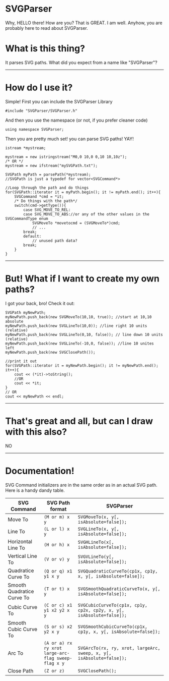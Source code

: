 SVGParser
=========

Why, HELLO there! How are you? That is GREAT. I am well. Anyhow, you are probably here to read about SVGParser. 

What is this thing?
===================

It parses SVG paths. What did you expect from a name like "SVGParser"?

---

How do I use it?
================
Simple! First you can include the SVGParser Library

    #include "SVGParser/SVGParser.h"

And then you use the namespace (or not, if you prefer cleaner code)
    
    using namespace SVGParser;

Then you are pretty much set! you can parse SVG paths! YAY! 

    istream *mystream;

    mystream = new istringstream("M0,0 10,0 0,10 10,10z");
    /* OR */
    mystream = new ifstream("mySVGPath.txt");
    
    SVGPath myPath = parsePath(*mystream);
    //SVGPath is just a typedef for vector<SVGCommand*>
    
    //Loop through the path and do things
    for(SVGPath::iterator it = myPath.begin(); it != myPath.end(); it++){
        SVGCommand *cmd = *it;
        /* Do things with the path*/
        switch(cmd->getType()){
            case SVG_MOVE_TO_REL:
            case SVG_MOVE_TO_ABS://or any of the other values in the SVGCommandType enum
                SVGMoveTo *movetocmd = (SVGMoveTo*)cmd;
                // ...
            break;
            default:
                // unused path data?
            break;
        }
    }

---
But! What if I want to create my own paths?
===========================================
I got your back, bro! Check it out:


    SVGPath myNewPath;
    myNewPath.push_back(new SVGMoveTo(10,10, true)); //start at 10,10 absolute
    myNewPath.push_back(new SVGLineTo(10,0)); //line right 10 units (relative)
    myNewPath.push_back(new SVGLineTo(0,10, false)); // line down 10 units (relative)
    myNewPath.push_back(new SVGLineTo(-10,0, false)); //line 10 unites left
    myNewPath.push_back(new SVGClosePath());
    
    //print it out
    for(SVGPath::iterator it = myNewPath.begin(); it != myNewPath.end(); it++){
        cout << (*it)->toString();
        //OR
        cout << *it;
    }
    // OR 
    cout << myNewPath << endl;

---
That's great and all, but can I draw with this also?
====================================================
NO

---

Documentation!
===
SVG Command initializers are in the same  order as in an actual SVG path. Here is a handy dandy table.

| SVG Command | SVG Path format | SVGParser |
|---| --- | ---|
| Move To | `(M or m) x y` | `SVGMoveTo(x, y[, isAbsolute=false]);` |
| Line To | `(L or l) x y` | `SVGLineTo(x, y[, isAbsolute=false]);` |
| Horizontal Line To | `(H or h) x` | `SVGHLineTo(x[, isAbsolute=false]);` |
| Vertical Line To | `(V or v) y` | `SVGVLineTo(y[, isAbsolute=false]);` |
| Quadratice Curve To | `(Q or q) x1 y1 x y` | `SVGQuadraticCurveTo(cp1x, cp1y, x, y[, isAbsolute=false]);` |
| Smooth Quadratice Curve To | `(T or t) x y` | `SVGSmoothQuadraticCurveTo(x, y[, isAbsolute=false]);` |
| Cubic Curve To | `(C or c) x1 y1 x2 y2 x y` | `SVGCubicCurveTo(cp1x, cp1y, cp2x, cp2y, x, y[, isAbsolute=false]);` |
| Smooth Cubic Curve To | `(S or s) x2 y2 x y` | `SVGSmoothCubicCurveTo(cp1x, cp1y, x, y[, isAbsolute=false]);` |
| Arc To |  `(A or a) rx ry xrot large-arc-flag sweep-flag x y` | `SVGArcTo(rx, ry, xrot, largeArc, sweep, x, y[, isAbsolute=false]);` |
| Close Path | `(Z or z)` | `SVGClosePath();` |
